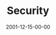 ---
layout: message
category: message
series: "All I Want for Christmas Is..."
title: "Security"
date: 2001-12-15-00-00
message_id: 302
audio: "http://s3.amazonaws.com/crossroads-media/message/audio/All_I_Want_For_Christmas_02_Security_12-15-01_Tome.mp3"
audio-duration: "35:50"
explicit: false
---